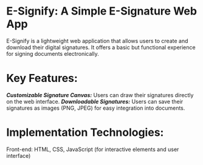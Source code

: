 # E-Signify: A Simple E-Signature Web App

E-Signify is a lightweight web application that allows users to create and download their digital signatures. It offers a basic but functional experience for signing documents electronically.

 # Key Features:

***Customizable Signature Canvas:*** Users can draw their signatures directly on the web interface.
***Downloadable Signatures:*** Users can save their signatures as images (PNG, JPEG) for easy integration into documents.

# Implementation Technologies:

Front-end: HTML, CSS, JavaScript (for interactive elements and user interface)
